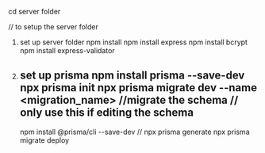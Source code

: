 cd server folder

// to setup the server folder

1. set up server folder 
    npm install
    npm install express
    npm install bcrypt
    npm install express-validator


2. set up prisma
    npm install prisma --save-dev
    npx prisma init
    npx prisma migrate dev --name <migration_name> //migrate the schema // only use this if editing the schema
    ------------ 
    npm install @prisma/cli --save-dev //
    npx prisma generate
    npx prisma migrate deploy
